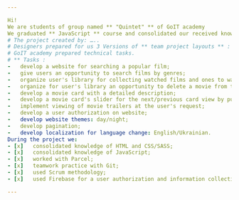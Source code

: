 ```yaml
---

Hi! 
We are students of group named ** "Quintet" ** of GоIT academy
We graduated ** JavaScript ** course and consolidated our received knowledge in practice developing this graduation project. 
# The project created by: …..
# Designers prepared for us 3 Versions of ** team project layouts ** : mobile, tablet, desktop.
# GoIT academy prepared technical tasks.
# ** Tasks :
-	develop a website for searching a popular film;
-	give users an opportunity to search films by genres;
-	organize user's library for collecting watched films and ones to watch later;
-	organize for user's library an opportunity to delete a movie from the library;
-	develop a movie card with a detailed description;
-	develop a movie card's slider for the next/previous card view by pushing arrow buttons (left/right);
-	implement viewing of movie trailers at the user's request;
-	develop a user authorization on website;
-	develop website themes: day/night;
-	develop pagination;
-	develop localization for language change: English/Ukrainian.
During the project we:
- [x]	consolidated knowledge of HTML and CSS/SASS;
- [x]	consolidated knowledge of JavaScript;
- [x]	worked with Parcel;
- [x]	teamwork practice with Git;
- [x]	used Scrum methodology;
- [x]	used Firebase for a user authorization and information collection.

---
```

